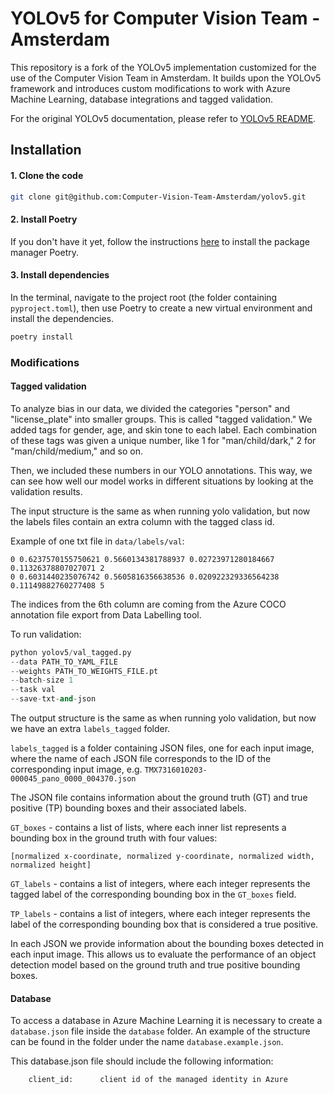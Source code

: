 # YOLOv5 for Computer Vision Team - Amsterdam

This repository is a fork of the YOLOv5 implementation customized for the use of the Computer Vision Team in Amsterdam. It builds upon the YOLOv5 framework and introduces custom modifications to work with Azure Machine Learning, database integrations and tagged validation.

For the original YOLOv5 documentation, please refer to [YOLOv5 README](YOLOv5_README.md).

## Installation

#### 1. Clone the code

```bash
git clone git@github.com:Computer-Vision-Team-Amsterdam/yolov5.git
```

#### 2. Install Poetry
If you don't have it yet, follow the instructions [here](https://python-poetry.org/docs/#installation) to install the package manager Poetry.

#### 3. Install dependencies
In the terminal, navigate to the project root (the folder containing `pyproject.toml`), then use Poetry to create a new virtual environment and install the dependencies.

```bash
poetry install
```
### Modifications 

#### Tagged validation

To analyze bias in our data, we divided the categories "person" and "license_plate" into smaller groups. This is called "tagged validation." We added tags for gender, age, and skin tone to each label. Each combination of these tags was given a unique number, like 1 for "man/child/dark," 2 for "man/child/medium," and so on.

Then, we included these numbers in our YOLO annotations. This way, we can see how well our model works in different situations by looking at the validation results.

The input structure is the same as when running yolo validation, but now the 
labels files contain an extra column with the tagged class id. 

Example of one txt file in `data/labels/val`:
```
0 0.6237570155750621 0.5660134381788937 0.02723971280184667 0.11326378807027071 2
0 0.6031440235076742 0.5605816356638536 0.020922329336564238 0.11149882760277408 5
```

The indices from the 6th column are coming from the Azure COCO annotation file
export from Data Labelling tool.

To run validation:

```python
python yolov5/val_tagged.py 
--data PATH_TO_YAML_FILE
--weights PATH_TO_WEIGHTS_FILE.pt
--batch-size 1
--task val
--save-txt-and-json
```
The output structure is the same as when running yolo validation, but now we have an extra 
`labels_tagged` folder.

`labels_tagged` is a folder containing JSON files, one for each input image, where the name of each JSON file 
corresponds to the ID of the corresponding input image, e.g. `TMX7316010203-000045_pano_0000_004370.json`


The JSON file contains information about the ground truth (GT) and true positive (TP) bounding boxes and their 
associated labels.

`GT_boxes` - contains a list of lists, where each inner list represents a bounding box in the ground truth with four 
values: 

`[normalized x-coordinate, normalized y-coordinate, normalized width, normalized height]`

`GT_labels` - contains a list of integers, where each integer represents the tagged label of the corresponding 
bounding box in the `GT_boxes` field.

`TP_labels` - contains a list of integers, where each integer represents the label of the corresponding bounding box 
that is considered a true positive.

In each JSON we provide information about the bounding boxes detected in each input image.
This allows us to evaluate the performance of an object detection model based on the ground truth and true positive 
bounding boxes.

#### Database

To access a database in Azure Machine Learning it is necessary to create a `database.json` file inside the `database` folder.
An example of the structure can be found in the folder under the name `database.example.json`.

This database.json file should include the following information:
``` 
    client_id:      client id of the managed identity in Azure
```

